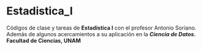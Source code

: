 # Estadistica_I
Códigos de clase y tareas de **Estadística I** con el profesor Antonio Soriano.\
Además de algunos acercamientos a su aplicación en la ***Ciencia de Datos.***
**Facultad de Ciencias, UNAM**

